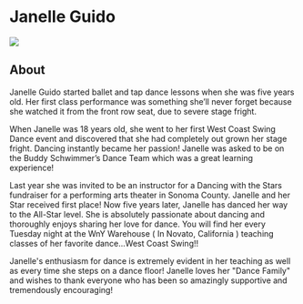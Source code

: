 # Janelle Guido
<img src="https://s1dancefest.s3.amazonaws.com/Janelle%20Guido.jpg" />

## About
Janelle Guido started ballet and tap dance lessons when she was five years old. Her first class performance was something she’ll never forget because she watched it from the front row seat, due to severe stage fright.

When Janelle was 18 years old, she went to her first West Coast Swing Dance event and discovered that she had completely out grown her stage fright. Dancing instantly became her passion! Janelle was asked to be on the Buddy Schwimmer’s Dance Team which was a great learning experience!

Last year she was invited to be an instructor for a Dancing with the Stars fundraiser for a performing arts theater in Sonoma County. Janelle and her Star received first place! Now five years later, Janelle has danced her way to the All-Star level. She is absolutely passionate about dancing and thoroughly enjoys sharing her love for dance. You will find her every Tuesday night at the WnY Warehouse ( In Novato, California ) teaching classes of her favorite dance...West Coast Swing!!

Janelle's enthusiasm for dance is extremely evident in her teaching as well as every time she steps on a dance floor! Janelle loves her "Dance Family" and wishes to thank everyone who has been so amazingly supportive and tremendously encouraging!